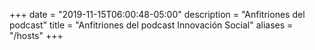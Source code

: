 +++
date = "2019-11-15T06:00:48-05:00"
description = "Anfitriones del podcast"
title = "Anfitriones del podcast Innovación Social"
aliases = "/hosts"
+++

